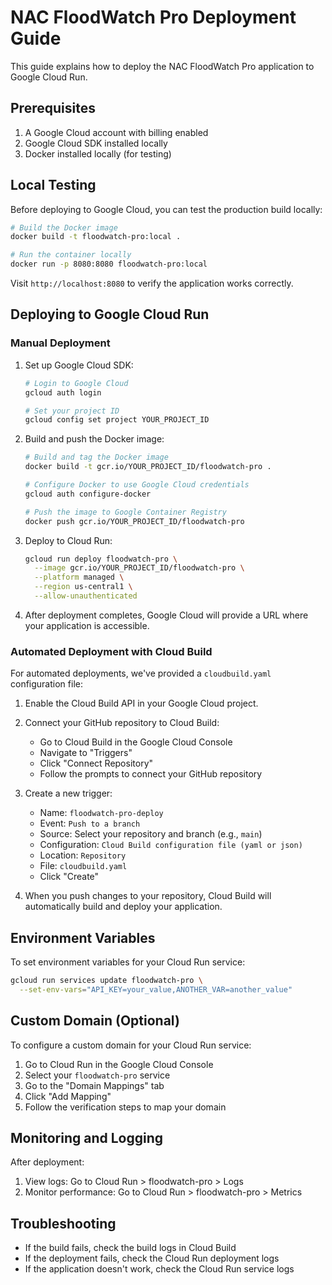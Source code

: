 # NAC FloodWatch Pro Deployment Guide

This guide explains how to deploy the NAC FloodWatch Pro application to Google Cloud Run.

## Prerequisites

1. A Google Cloud account with billing enabled
2. Google Cloud SDK installed locally
3. Docker installed locally (for testing)

## Local Testing

Before deploying to Google Cloud, you can test the production build locally:

```bash
# Build the Docker image
docker build -t floodwatch-pro:local .

# Run the container locally
docker run -p 8080:8080 floodwatch-pro:local
```

Visit `http://localhost:8080` to verify the application works correctly.

## Deploying to Google Cloud Run

### Manual Deployment

1. Set up Google Cloud SDK:

   ```bash
   # Login to Google Cloud
   gcloud auth login

   # Set your project ID
   gcloud config set project YOUR_PROJECT_ID
   ```

2. Build and push the Docker image:

   ```bash
   # Build and tag the Docker image
   docker build -t gcr.io/YOUR_PROJECT_ID/floodwatch-pro .

   # Configure Docker to use Google Cloud credentials
   gcloud auth configure-docker

   # Push the image to Google Container Registry
   docker push gcr.io/YOUR_PROJECT_ID/floodwatch-pro
   ```

3. Deploy to Cloud Run:

   ```bash
   gcloud run deploy floodwatch-pro \
     --image gcr.io/YOUR_PROJECT_ID/floodwatch-pro \
     --platform managed \
     --region us-central1 \
     --allow-unauthenticated
   ```

4. After deployment completes, Google Cloud will provide a URL where your application is accessible.

### Automated Deployment with Cloud Build

For automated deployments, we've provided a `cloudbuild.yaml` configuration file:

1. Enable the Cloud Build API in your Google Cloud project.

2. Connect your GitHub repository to Cloud Build:

   - Go to Cloud Build in the Google Cloud Console
   - Navigate to "Triggers"
   - Click "Connect Repository"
   - Follow the prompts to connect your GitHub repository

3. Create a new trigger:

   - Name: `floodwatch-pro-deploy`
   - Event: `Push to a branch`
   - Source: Select your repository and branch (e.g., `main`)
   - Configuration: `Cloud Build configuration file (yaml or json)`
   - Location: `Repository`
   - File: `cloudbuild.yaml`
   - Click "Create"

4. When you push changes to your repository, Cloud Build will automatically build and deploy your application.

## Environment Variables

To set environment variables for your Cloud Run service:

```bash
gcloud run services update floodwatch-pro \
  --set-env-vars="API_KEY=your_value,ANOTHER_VAR=another_value"
```

## Custom Domain (Optional)

To configure a custom domain for your Cloud Run service:

1. Go to Cloud Run in the Google Cloud Console
2. Select your `floodwatch-pro` service
3. Go to the "Domain Mappings" tab
4. Click "Add Mapping"
5. Follow the verification steps to map your domain

## Monitoring and Logging

After deployment:

1. View logs: Go to Cloud Run > floodwatch-pro > Logs
2. Monitor performance: Go to Cloud Run > floodwatch-pro > Metrics

## Troubleshooting

- If the build fails, check the build logs in Cloud Build
- If the deployment fails, check the Cloud Run deployment logs
- If the application doesn't work, check the Cloud Run service logs
